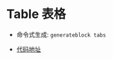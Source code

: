
# Table 表格

- 命令式生成:  `generateblock tabs`

- [代码地址](https://github.com/yitjhy/generate-block-static-site/tree/master/docs/table/demo)